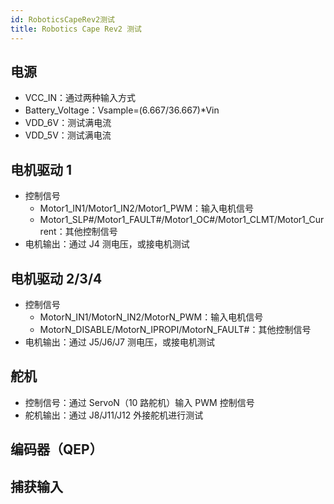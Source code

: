 ```yaml
---
id: RoboticsCapeRev2测试
title: Robotics Cape Rev2 测试
---
```


## 电源

- VCC_IN：通过两种输入方式
- Battery_Voltage：Vsample=(6.667/36.667)\*Vin
- VDD_6V：测试满电流
- VDD_5V：测试满电流

## 电机驱动 1

- 控制信号
  - Motor1_IN1/Motor1_IN2/Motor1_PWM：输入电机信号
  - Motor1_SLP#/Motor1_FAULT#/Motor1_OC#/Motor1_CLMT/Motor1_Current：其他控制信号
- 电机输出：通过 J4 测电压，或接电机测试

## 电机驱动 2/3/4

- 控制信号
  - MotorN_IN1/MotorN_IN2/MotorN_PWM：输入电机信号
  - MotorN_DISABLE/MotorN_IPROPI/MotorN_FAULT#：其他控制信号
- 电机输出：通过 J5/J6/J7 测电压，或接电机测试

## 舵机

- 控制信号：通过 ServoN（10 路舵机）输入 PWM 控制信号
- 舵机输出：通过 J8/J11/J12 外接舵机进行测试

## 编码器（QEP）

## 捕获输入